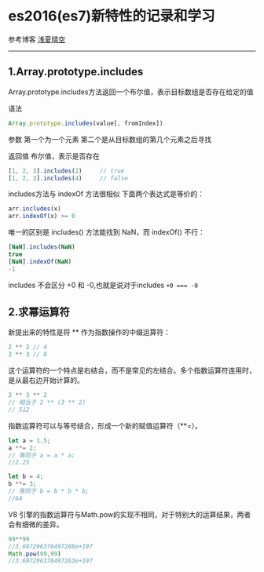 # es2016(es7)新特性的记录和学习

参考博客 
[浅夏晴空](https://blog.csdn.net/gongch0604/article/details/88065299)
***
## 1.Array.prototype.includes
Array.prototype.includes方法返回一个布尔值，表示目标数组是否存在给定的值

语法
```js
Array.prototype.includes(value[, fromIndex])
```
参数
第一个为一个元素
第二个是从目标数组的第几个元素之后寻找

返回值
布尔值，表示是否存在

```js
[1, 2, 3].includes(2)     // true
[1, 2, 3].includes(4)     // false
```
includes方法与 indexOf 方法很相似 下面两个表达式是等价的：
```js
arr.includes(x)
arr.indexOf(x) >= 0
```
唯一的区别是 includes() 方法能找到 NaN，而 indexOf() 不行：
```js
[NaN].includes(NaN)
true
[NaN].indexOf(NaN)
-1
```
includes 不会区分 +0 和 -0,也就是说对于includes `+0 === -0`

## 2.求幂运算符
新提出来的特性是将 ** 作为指数操作的中缀运算符：
```js
2 ** 2 // 4
2 ** 3 // 8
```
这个运算符的一个特点是右结合，而不是常见的左结合。多个指数运算符连用时，是从最右边开始计算的。
```js
2 ** 3 ** 2
// 相当于 2 ** (3 ** 2)
// 512
```
指数运算符可以与等号结合，形成一个新的赋值运算符（**=）。
```js
let a = 1.5;
a **= 2;
// 等同于 a = a * a;
//2.25

let b = 4;
b **= 3;
// 等同于 b = b * b * b;
//64
```
V8 引擎的指数运算符与Math.pow的实现不相同，对于特别大的运算结果，两者会有细微的差异。
```js
99**99
//3.697296376497268e+197
Math.pow(99,99)
//3.697296376497263e+197
```